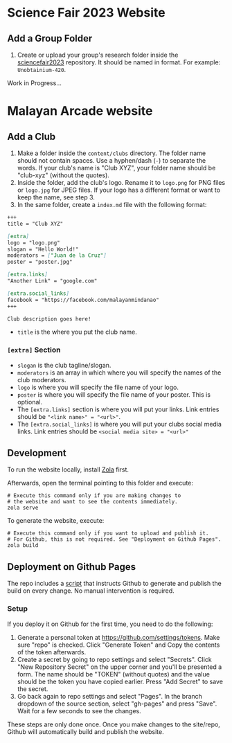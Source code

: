 # Science Fair 2023 Website
## Add a Group Folder
1. Create or upload your group's research folder inside the [sciencefair2023](https://github.com/SMC-26/sciencefair2023/) repository. It should be named in <SectionName-GroupNumber> format. For example: `Unobtainium-420`.

Work in Progress...

# Malayan Arcade website
## Add a Club
1. Make a folder inside the `content/clubs` directory. The folder name should not contain spaces. Use a hyphen/dash (`-`) to separate the words. If your club's name is "Club XYZ", your folder name should be "club-xyz" (without the quotes).
2. Inside the folder, add the club's logo. Rename it to `logo.png` for PNG files or `logo.jpg` for JPEG files. If your logo has a different format or want to keep the name, see step 3.
3. In the same folder, create a `index.md` file with the following format:
```md
+++
title = "Club XYZ"

[extra]
logo = "logo.png"
slogan = "Hello World!"
moderators = ["Juan de la Cruz"]
poster = "poster.jpg"

[extra.links]
"Another Link" = "google.com"

[extra.social_links]
facebook = "https://facebook.com/malayanmindanao"
+++

Club description goes here!
```
- `title` is the where you put the club name.
### `[extra]` Section
- `slogan` is the club tagline/slogan.
- `moderators` is an array in which where you will specify the names of the club moderators.
- `logo` is where you will specify the file name of your logo.
- `poster` is where you will specify the file name of your poster. This is optional.
- The `[extra.links]` section is where you will put your links. Link entries should be `"<link name>" = "<url>"`.
- The `[extra.social_links]` is where you will put your clubs social media links. Link entries should be `<social media site> = "<url>"`

## Development
To run the website locally, install [Zola](https://www.getzola.org/documentation/getting-started/installation/) first.

Afterwards, open the terminal pointing to this folder and execute:
```
# Execute this command only if you are making changes to
# the website and want to see the contents immediately.
zola serve
```

To generate the website, execute:
```
# Execute this command only if you want to upload and publish it. 
# For Github, this is not required. See "Deployment on Github Pages".
zola build
```

## Deployment on Github Pages
The repo includes a [script](.github/workflows/ci.yml) that instructs Github to generate and publish the build on every change. No manual intervention is required.

### Setup
If you deploy it on Github for the first time, you need to do the following:
1. Generate a personal token at https://github.com/settings/tokens. Make sure "repo" is checked. Click "Generate Token" and Copy the contents of the token afterwards.
2. Create a secret by going to repo settings and select "Secrets". Click "New Repository Secret" on the upper corner and you'll be presented a form. The name should be "TOKEN" (without quotes) and the value should be the token you have copied earlier. Press "Add Secret" to save the secret.
3. Go back again to repo settings and select "Pages". In the branch dropdown of the source section, select "gh-pages" and press "Save". Wait for a few seconds to see the changes.

These steps are only done once. Once you make changes to the site/repo, Github will automatically build and publish the website.